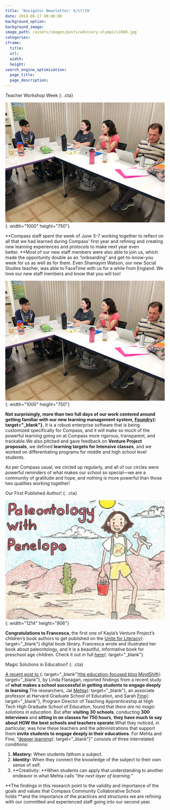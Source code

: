 ```yaml
---
title: 'Navigator Newsletter: 6/17/19'
date: 2019-06-17 00:00:00
background_option:
background_image:
image_path: /assets/images/posts/advisory-olympics1600.jpg
categories:
iframe:
  title:
  url:
  width:
  height:
search_engine_optimization:
  page_title:
  page_description:
---
```


Teacher Workshop Week
{: .cta}

![](/assets/images/unnamed-22.jpg){: width="1000" height="750"}

**Compass staff spent the week of June 3-7 working together to reflect on all that we had learned during Compass’ first year and refining and creating new learning experiences and protocols to make next year even better.&nbsp;**Most of our new staff members were also able to join us, which made the opportunity double as an “onboarding” and get-to-know-you week for us as well as for them. Even Shamayim Watson, our new Social Studies teacher, was able to FaceTime with us for a while from England. We love our new staff members and know that you will too\!

![](/assets/images/unnamed-23.jpg){: width="1000" height="750"}

**Not surprisingly, more than two full days of our work centered around getting familiar with our new learning management system,&nbsp;[Foundry](https://compassfortcollins.us14.list-manage.com/track/click?u=f92353bb4e553c0be87c16d55&amp;id=ffe63ccead&amp;e=46f52667a0){: target="_blank"}.**&nbsp;It is a robust enterprise software that is being customized specifically for Compass, and it will make so much of the powerful learning going on at Compass more rigorous, transparent, and trackable.We also pitched and gave feedback on&nbsp;**Venture Project proposals**, we defined&nbsp;**learning targets for Intensive classes**, and we worked on differentiating programs for middle and high school level students.

As per Compass usual, we circled up regularly, and all of our circles were powerful reminders of what makes our school so special—we are a community of gratitude and hope, and nothing is more powerful than those two qualities working together\!

Our First Published Author\!
{: .cta}

![](/assets/images/unnamed-1.png){: width="1214" height="906"}

**Congratulations to Francesca**, the first one of Kayla’s Venture Project’s children’s book authors to get published on the&nbsp;[Unite for Literacy](https://compassfortcollins.us14.list-manage.com/track/click?u=f92353bb4e553c0be87c16d55&amp;id=5fe06b34be&amp;e=46f52667a0){: target="_blank"}&nbsp;digital book library. Francesca wrote and illustrated her book about paleontology, and it is a beautiful, informative book for preschool age children. Check it out in full&nbsp;[here](https://compassfortcollins.us14.list-manage.com/track/click?u=f92353bb4e553c0be87c16d55&amp;id=09dbe0c7d7&amp;e=46f52667a0){: target="_blank"}.

Magic Solutions in Education?
{: .cta}

[A recent post to&nbsp;](https://compassfortcollins.us14.list-manage.com/track/click?u=f92353bb4e553c0be87c16d55&amp;id=1816359fbd&amp;e=46f52667a0){: target="_blank"}[the education-focused blog MindShift](https://compassfortcollins.us14.list-manage.com/track/click?u=f92353bb4e553c0be87c16d55&amp;id=4ac39209c9&amp;e=46f52667a0){: target="_blank"}, by Linda Flanagan, reported findings from a recent study of&nbsp;**what makes a school successful in getting students to engage deeply in learning**.The researchers, Jal&nbsp;[Mehta](https://compassfortcollins.us14.list-manage.com/track/click?u=f92353bb4e553c0be87c16d55&amp;id=8bb9d96bca&amp;e=46f52667a0){: target="_blank"}, an associate professor at Harvard Graduate School of Education, and Sarah&nbsp;[Fine](https://compassfortcollins.us14.list-manage.com/track/click?u=f92353bb4e553c0be87c16d55&amp;id=cc63211931&amp;e=46f52667a0){: target="_blank"}, Program Director of Teaching Apprenticeship at High Tech High Graduate School of Education, found that&nbsp;*there are no magic solutions in education*. But after&nbsp;**visiting 30 schools**, conducting&nbsp;**300 interviews**&nbsp;and&nbsp;**sitting in on classes for 750 hours**,&nbsp;**they have much to say about HOW the best schools and teachers operate**.What they noticed, in particular, was how these teachers and the administrations that support them&nbsp;**invite students to engage deeply in their educations**. For Mehta and Fine, “[deeper learning](https://compassfortcollins.us14.list-manage.com/track/click?u=f92353bb4e553c0be87c16d55&amp;id=e3632c0109&amp;e=46f52667a0){: target="_blank"}” consists of three interrelated conditions:

1. **Mastery:**&nbsp;When students fathom a subject.
2. **Identity:**&nbsp;When they connect the knowledge of the subject to their own sense of self.
3. **Creativity:&nbsp;**When students can apply that understanding to another endeavor in what Mehta calls&nbsp;*“the next layer of learning.”*

**The findings in this research point to the validity and importance of the goals and values that Compass Community Collaborative School holds&nbsp;**and the importance of the practices and structures we are refining with our committed and experienced staff going into our second year.